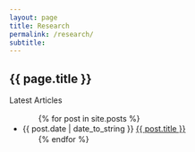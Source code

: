 ```yaml
---
layout: page
title: Research
permalink: /research/
subtitle: 
---
```


<h2>{{ page.title }}</h2>
<p>Latest Articles</p>
<ul>
　　{% for post in site.posts %}
　　　　<li>{{ post.date | date_to_string }} <a href="{{ site.baseurl }}{{ post.url }}">{{ post.title }}</a></li>
　　{% endfor %}
</ul>









